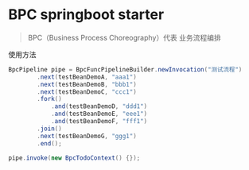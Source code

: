 # BPC springboot starter

> BPC（Business Process Choreography）代表 业务流程编排

使用方法

```groovy
BpcPipeline pipe = BpcFuncPipelineBuilder.newInvocation("测试流程")
        .next(testBeanDemoA, "aaa1")
        .next(testBeanDemoB, "bbb1")
        .next(testBeanDemoC, "ccc1")
        .fork()
            .and(testBeanDemoD, "ddd1")
            .and(testBeanDemoE, "eee1")
            .and(testBeanDemoF, "fff1")
        .join()
        .next(testBeanDemoG, "ggg1")
        .end();

pipe.invoke(new BpcTodoContext() {});
```